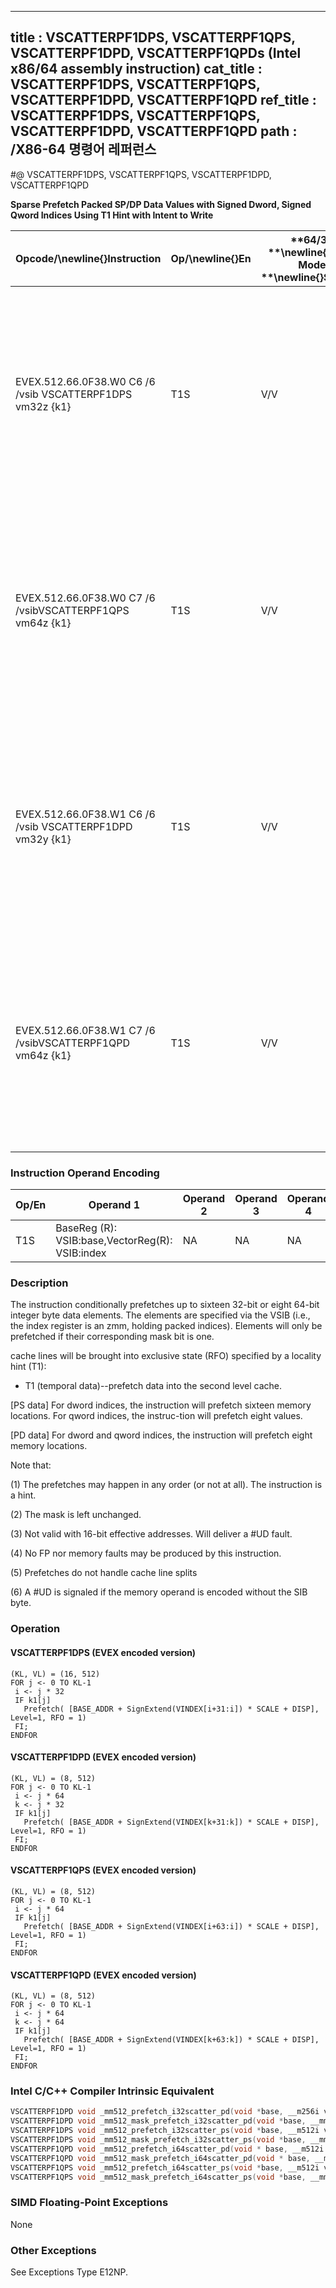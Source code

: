 ----------------------------
title : VSCATTERPF1DPS, VSCATTERPF1QPS, VSCATTERPF1DPD, VSCATTERPF1QPDs (Intel x86/64 assembly instruction)
cat_title : VSCATTERPF1DPS, VSCATTERPF1QPS, VSCATTERPF1DPD, VSCATTERPF1QPD
ref_title : VSCATTERPF1DPS, VSCATTERPF1QPS, VSCATTERPF1DPD, VSCATTERPF1QPD
path : /X86-64 명령어 레퍼런스
----------------------------
#@ VSCATTERPF1DPS, VSCATTERPF1QPS, VSCATTERPF1DPD, VSCATTERPF1QPD

**Sparse Prefetch Packed SP/DP Data Values with Signed Dword, Signed Qword Indices Using T1 Hint with Intent to Write**

|**Opcode/**\newline{}**Instruction**|**Op/**\newline{}**En**|**64/32 **\newline{}**bit Mode **\newline{}**Support**|**CPUID **\newline{}**Feature **\newline{}**Flag**|**Description**|
|------------------------------------|-----------------------|------------------------------------------------------|--------------------------------------------------|---------------|
|EVEX.512.66.0F38.W0 C6 /6 /vsib VSCATTERPF1DPS vm32z {k1}|T1S|V/V|AVX512PF|Using signed dword indices, prefetch sparse byte memory locations containing single-precision data using writemask k1 and T1 hint with intent to write.|
|EVEX.512.66.0F38.W0 C7 /6 /vsibVSCATTERPF1QPS vm64z {k1}|T1S|V/V|AVX512PF|Using signed qword indices, prefetch sparse byte memory locations containing single-precision data using writemask k1 and T1 hint with intent to write.|
|EVEX.512.66.0F38.W1 C6 /6 /vsib VSCATTERPF1DPD vm32y {k1}|T1S|V/V|AVX512PF|Using signed dword indices, prefetch sparse byte memory locations containing double-precision data using writemask k1 and T1 hint with intent to write.|
|EVEX.512.66.0F38.W1 C7 /6 /vsibVSCATTERPF1QPD vm64z {k1}|T1S|V/V|AVX512PF|Using signed qword indices, prefetch sparse byte memory locations containing double-precision data using writemask k1 and T1 hint with intent to write.|
### Instruction Operand Encoding


|Op/En|Operand 1|Operand 2|Operand 3|Operand 4|
|-----|---------|---------|---------|---------|
|T1S|BaseReg (R): VSIB:base,VectorReg(R): VSIB:index|NA|NA|NA|
### Description


The instruction conditionally prefetches up to sixteen 32-bit or eight 64-bit integer byte data elements. The elements are specified via the VSIB (i.e., the index register is an zmm, holding packed indices). Elements will only be prefetched if their corresponding mask bit is one. 

cache lines will be brought into exclusive state (RFO) specified by a locality hint (T1):

*  T1 (temporal data)--prefetch data into the second level cache.

[PS data] For dword indices, the instruction will prefetch sixteen memory locations. For qword indices, the instruc-tion will prefetch eight values.

[PD data] For dword and qword indices, the instruction will prefetch eight memory locations. 

Note that:

(1) The prefetches may happen in any order (or not at all). The instruction is a hint.

(2) The mask is left unchanged.

(3) Not valid with 16-bit effective addresses. Will deliver a #UD fault.

(4) No FP nor memory faults may be produced by this instruction.

(5) Prefetches do not handle cache line splits

(6) A #UD is signaled if the memory operand is encoded without the SIB byte.


### Operation
#### VSCATTERPF1DPS (EVEX encoded version)
```info-verb
(KL, VL) = (16, 512)
FOR j  <- 0 TO KL-1
 i  <- j * 32
 IF k1[j] 
   Prefetch( [BASE_ADDR + SignExtend(VINDEX[i+31:i]) * SCALE + DISP], Level=1, RFO = 1)
 FI;
ENDFOR
```
#### VSCATTERPF1DPD (EVEX encoded version)
```info-verb
(KL, VL) = (8, 512)
FOR j  <- 0 TO KL-1
 i  <- j * 64
 k  <- j * 32
 IF k1[j] 
   Prefetch( [BASE_ADDR + SignExtend(VINDEX[k+31:k]) * SCALE + DISP], Level=1, RFO = 1)
 FI;
ENDFOR
```
#### VSCATTERPF1QPS (EVEX encoded version)
```info-verb
(KL, VL) = (8, 512)
FOR j  <- 0 TO KL-1
 i  <- j * 64
 IF k1[j] 
   Prefetch( [BASE_ADDR + SignExtend(VINDEX[i+63:i]) * SCALE + DISP], Level=1, RFO = 1)
 FI;
ENDFOR
```
#### VSCATTERPF1QPD (EVEX encoded version)
```info-verb
(KL, VL) = (8, 512)
FOR j <-  0 TO KL-1
 i  <- j * 64
 k <-  j * 64
 IF k1[j] 
   Prefetch( [BASE_ADDR + SignExtend(VINDEX[k+63:k]) * SCALE + DISP], Level=1, RFO = 1)
 FI;
ENDFOR
```

### Intel C/C++ Compiler Intrinsic Equivalent

```cpp
VSCATTERPF1DPD void _mm512_prefetch_i32scatter_pd(void *base, __m256i vdx, int scale, int hint);
VSCATTERPF1DPD void _mm512_mask_prefetch_i32scatter_pd(void *base, __mmask8 m, __m256i vdx, int scale, int hint);
VSCATTERPF1DPS void _mm512_prefetch_i32scatter_ps(void *base, __m512i vdx, int scale, int hint);
VSCATTERPF1DPS void _mm512_mask_prefetch_i32scatter_ps(void *base, __mmask16 m, __m512i vdx, int scale, int hint);
VSCATTERPF1QPD void _mm512_prefetch_i64scatter_pd(void * base, __m512i vdx, int scale, int hint);
VSCATTERPF1QPD void _mm512_mask_prefetch_i64scatter_pd(void * base, __mmask8 m, __m512i vdx, int scale, int hint);
VSCATTERPF1QPS void _mm512_prefetch_i64scatter_ps(void *base, __m512i vdx, int scale, int hint);
VSCATTERPF1QPS void _mm512_mask_prefetch_i64scatter_ps(void *base, __mmask8 m, __m512i vdx, int scale, int hint);
```
### SIMD Floating-Point Exceptions


None

### Other Exceptions


See Exceptions Type E12NP.

